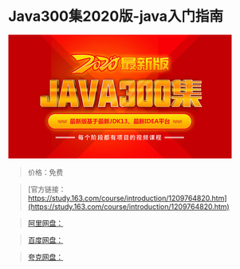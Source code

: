 # Java300集2020版-java入门指南

![img](../../../assets/study163/free/78d6500e14f54e4f8b9e4609c0445913.jpg)

> 价格：免费

> [官方链接：https://study.163.com/course/introduction/1209764820.htm](https://study.163.com/course/introduction/1209764820.htm)

> [阿里网盘：]()

> [百度网盘：]()

> [夸克网盘：]()
